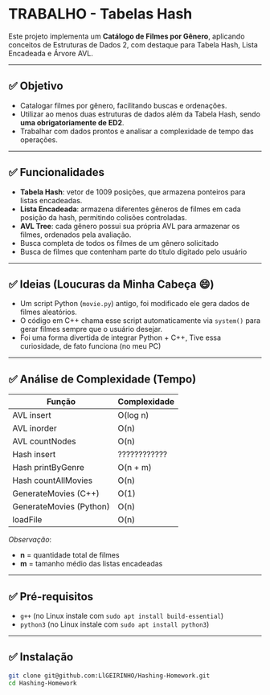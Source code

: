 # TRABALHO - Tabelas Hash

Este projeto implementa um **Catálogo de Filmes por Gênero**, aplicando conceitos de Estruturas de Dados 2, com destaque para Tabela Hash, Lista Encadeada e Árvore AVL.

---

## ✅ Objetivo

- Catalogar filmes por gênero, facilitando buscas e ordenações.  
- Utilizar ao menos duas estruturas de dados além da Tabela Hash, sendo **uma obrigatoriamente de ED2**.  
- Trabalhar com dados prontos e analisar a complexidade de tempo das operações.  

---

## ✅ Funcionalidades

- **Tabela Hash**: vetor de 1009 posições, que armazena ponteiros para listas encadeadas.  
- **Lista Encadeada**: armazena diferentes gêneros de filmes em cada posição da hash, permitindo colisões controladas.  
- **AVL Tree**: cada gênero possui sua própria AVL para armazenar os filmes, ordenados pela avaliação.  
- Busca completa de todos os filmes de um gênero solicitado  
- Busca de filmes que contenham parte do título digitado pelo usuário

---

## ✅ Ideias (Loucuras da Minha Cabeça 😄)

- Um script Python (`movie.py`) antigo, foi modificado ele gera dados de filmes aleatórios.
- O código em C++ chama esse script automaticamente via `system()` para gerar filmes sempre que o usuário desejar.
- Foi uma forma divertida de integrar Python + C++, Tive essa curiosidade, de fato funciona (no meu PC)

---

## ✅ Análise de Complexidade (Tempo)

| Função                  | Complexidade |
|-------------------------|--------------|
| AVL insert              | O(log n)     |
| AVL inorder             | O(n)         |
| AVL countNodes          | O(n)         |
| Hash insert             | ???????????? |
| Hash printByGenre       | O(n + m)     |
| Hash countAllMovies     | O(n)         |
| GenerateMovies (C++)    | O(1)         |
| GenerateMovies (Python) | O(n)         |
| loadFile                | O(n)         |

*Observação*:  
- **n** = quantidade total de filmes  
- **m** = tamanho médio das listas encadeadas

---

## ✅ Pré-requisitos

- `g++` (no Linux instale com `sudo apt install build-essential`)
- `python3` (no Linux instale com `sudo apt install python3`)

---

## ✅ Instalação

```bash
git clone git@github.com:LlGEIRINHO/Hashing-Homework.git
cd Hashing-Homework
